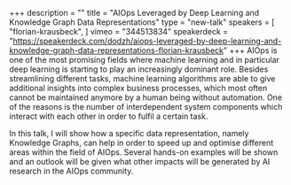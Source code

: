 +++
description = ""
title = "AIOps Leveraged by Deep Learning and Knowledge Graph Data Representations"
type = "new-talk"
speakers = [
        "florian-krausbeck",
]
vimeo = "344513834"
speakerdeck = "https://speakerdeck.com/dodzh/aiops-leveraged-by-deep-learning-and-knowledge-graph-data-representations-florian-krausbeck"
+++
AIOps is one of the most promising fields where machine learning and in particular deep
learning is starting to play an increasingly dominant role. Besides streamlining different
tasks, machine learning algorithms are able to give additional insights into complex
business processes, which most often cannot be maintained anymore by a human being without
automation. One of the reasons is the number of interdependent system components which
interact with each other in order to fulfil a certain task.

In this talk, I will show how a specific data representation, namely Knowledge Graphs, can
help in order to speed up and optimise different areas within the field of AIOps. Several
hands-on examples will be shown and an outlook will be given what other impacts will be
generated by AI research in the AIOps community.